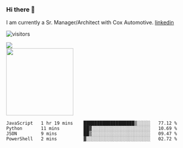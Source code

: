 ### Hi there 👋

I am currently a Sr. Manager/Architect with Cox Automotive. 
[linkedin](https://www.linkedin.com/in/jefflindholm)

<!--
**jefflindholm/jefflindholm** is a ✨ _special_ ✨ repository because its `README.md` (this file) appears on your GitHub profile.

Here are some ideas to get you started:

- 🔭 I’m currently working on ...
- 🌱 I’m currently learning ...
- 👯 I’m looking to collaborate on ...
- 🤔 I’m looking for help with ...
- 💬 Ask me about ...
- 📫 How to reach me: ...
- 😄 Pronouns: ...
- ⚡ Fun fact: ...
-->
![visitors](https://visitor-badge.glitch.me/badge?page_id=page.id)

<img align="center" src="https://github-readme-stats.vercel.app/api/top-langs/?username=jefflindholm&hide=java,html&title_color=ffffff&text_color=c9cacc&icon_color=2bbc8a&bg_color=1d1f21" />
<br/>
<img height="180em" src="https://github-readme-stats.vercel.app/api?username=jefflindholm&show_icons=true&hide_border=true&&count_private=true&include_all_commits=true" />

<!--START_SECTION:waka-->

```text
JavaScript   1 hr 19 mins    ███████████████████▒░░░░░   77.12 %
Python       11 mins         ██▓░░░░░░░░░░░░░░░░░░░░░░   10.69 %
JSON         9 mins          ██▒░░░░░░░░░░░░░░░░░░░░░░   09.47 %
PowerShell   2 mins          ▓░░░░░░░░░░░░░░░░░░░░░░░░   02.72 %
```

<!--END_SECTION:waka-->
